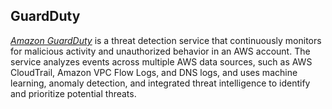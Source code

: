 ## GuardDuty

_[Amazon GuardDuty](https://aws.amazon.com/guardduty/)_ is a threat detection service that continuously monitors for malicious
activity and unauthorized behavior in an AWS account. The service analyzes events across multiple AWS data sources, such as
AWS CloudTrail, Amazon VPC Flow Logs, and DNS logs, and uses machine learning, anomaly detection, and integrated threat
intelligence to identify and prioritize potential threats.



<!-- ##DOCS-SOURCER-START
{"sourcePlugin":"Service Catalog Reference","hash":"2747098c9cf56d70c9d80add65315bd3"}
##DOCS-SOURCER-END -->
